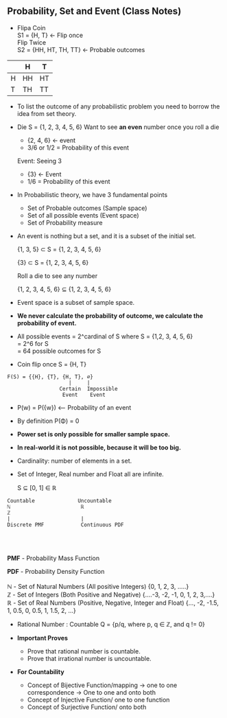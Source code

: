 ## Probability, Set and Event (Class Notes)
- Flipa Coin <br>
  S1 = {H, T} <- Flip once <br>
  Flip Twice <br>
  S2 = {HH, HT, TH, TT} <- Probable outcomes <br>

|     | H   | T   |
|-----|-----|-----|
| H   | HH  | HT  |
| T   | TH  | TT  |


  
- To list the outcome of any probabilistic problem you need to borrow the idea from set theory.
- Die
  S = {1, 2, 3, 4, 5, 6}
  Want to see **an even** number once you roll a die
  - {2, 4, 6} <- event
  - 3/6 or 1/2 = Probability of this event
 
  Event: Seeing 3
  - {3} <- Event
  - 1/6 = Probability of this event
  
- In Probabilistic theory, we have 3 fundamental points
  - Set of Probable outcomes (Sample space)
  - Set of all possible events (Event space)
  - Set of Probability measure
- An event is nothing but a set, and it is a subset of the initial set.

   {1, 3, 5} ⊂ S = {1, 2, 3, 4, 5, 6}

   {3} ⊂ S = {1, 2, 3, 4, 5, 6}

   Roll a die to see any number

    {1, 2, 3, 4, 5, 6} ⊆ {1, 2, 3, 4, 5, 6}
  
- Event space is a subset of sample space.
- **We never calculate the probability of outcome, we calculate the probability of event.**
- All possible events = 2^cardinal of S where S = {1,2, 3, 4, 5, 6} <br>
                      = 2^6 for S <br>
                      = 64 possible outcomes for S <br>
- Coin flip once S = {H, T}  
```
F(S) = {{H}, {T}, {H, T}, ∅}
                    |     |
                 Certain  Impossible
                  Event    Event
```


-  P(w) = P({w}) <-- Probability of an event 

- By definition P(Φ) = 0
- **Power set is only possible for smaller sample space.**
- **In real-world it is not possible, because it will be too big.**
- Cardinality: number of elements in a set.
- Set of Integer, Real number and Float all are infinite.

  S ⊆ [0, 1] ∈ ℝ <br>
```
Countable              Uncountable
ℕ                       ℝ
ℤ                        
|                       | 
Discrete PMF            Continuous PDF
```

<br>
<br>

**PMF** - Probability Mass Function 

**PDF** - Probability Density Function 
<br>
<br>
ℕ - Set of Natural Numbers (All positive Integers) {0, 1, 2, 3, .....} <br>
ℤ - Set of Integers (Both Positive and Negative) {....-3, -2, -1, 0, 1, 2, 3,....} <br>
ℝ - Set of Real Numbers (Positive, Negative, Integer and Float) {..., -2, -1.5, 1, 0.5, 0, 0.5, 1, 1.5, 2, ...} <br>

- Rational Number : Countable
    Q = {p/q, where p, q ∈ ℤ, and q != 0} <br>

- **Important Proves**
  - Prove that rational number is countable. <br>
  - Prove that irrational number is uncountable.<br>

- **For Countability**
  - Concept of Bijective Function/mapping -> one to one correspondence -> One to one and onto both
  - Concept of Injective Function/ one to one function
  - Concept of Surjective Function/ onto both
  

  
